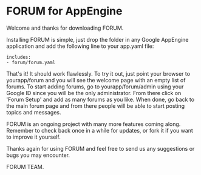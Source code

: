 FORUM for AppEngine
===================

Welcome and thanks for downloading FORUM.

Installing FORUM is simple, just drop the folder in any Google AppEngine application and add the following line to your app.yaml file:

    includes:
    - forum/forum.yaml

That's it! It should work flawlessly. To try it out, just point your browser to yourapp/forum and you will see the welcome page with an empty list of forums. To start adding forums, go to yourapp/forum/admin using your Google ID since you will be the only administrator. From there click on 'Forum Setup' and add as many forums as you like. When done, go back to the main forum page and from there people will be able to start posting topics and messages.

FORUM is an ongoing project with many more features coming along. Remember to check back once in a while for updates, or fork it if you want to improve it yourself.

Thanks again for using FORUM and feel free to send us any suggestions or bugs you may encounter.


FORUM TEAM.
